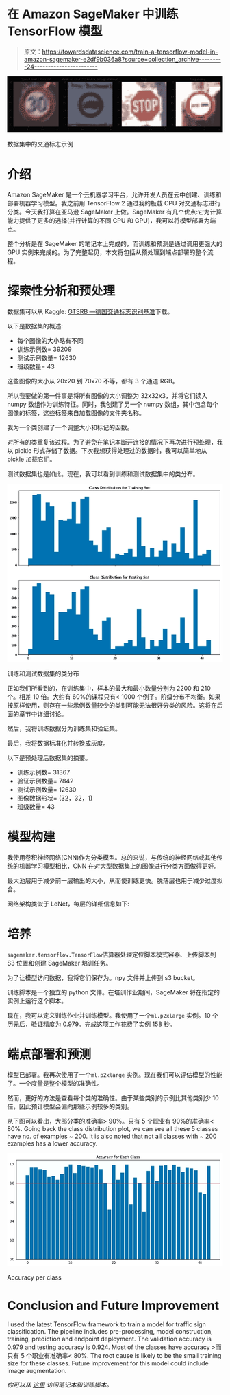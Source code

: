 # 在 Amazon SageMaker 中训练 TensorFlow 模型

> 原文：<https://towardsdatascience.com/train-a-tensorflow-model-in-amazon-sagemaker-e2df9b036a8?source=collection_archive---------24----------------------->

![](img/a4c700cac08eebe0420103b8f675073f.png)

数据集中的交通标志示例

# 介绍

Amazon SageMaker 是一个云机器学习平台，允许开发人员在云中创建、训练和部署机器学习模型。我之前用 TensorFlow 2 通过我的板载 CPU 对交通标志进行分类。今天我打算在亚马逊 SageMaker 上做。SageMaker 有几个优点:它为计算能力提供了更多的选择(并行计算的不同 CPU 和 GPU)，我可以将模型部署为端点。

整个分析是在 SageMaker 的笔记本上完成的，而训练和预测是通过调用更强大的 GPU 实例来完成的。为了完整起见，本文将包括从预处理到端点部署的整个流程。

# 探索性分析和预处理

数据集可以从 Kaggle: [GTSRB —德国交通标志识别基准](https://www.kaggle.com/meowmeowmeowmeowmeow/gtsrb-german-traffic-sign)下载。

以下是数据集的概述:

*   每个图像的大小略有不同
*   训练示例数= 39209
*   测试示例数量= 12630
*   班级数量= 43

这些图像的大小从 20x20 到 70x70 不等，都有 3 个通道:RGB。

所以我要做的第一件事是将所有图像的大小调整为 32x32x3，并将它们读入 numpy 数组作为训练特征。同时，我创建了另一个 numpy 数组，其中包含每个图像的标签，这些标签来自加载图像的文件夹名称。

我为一个类创建了一个调整大小和标记的函数。

对所有的类重复该过程。为了避免在笔记本断开连接的情况下再次进行预处理，我以 pickle 形式存储了数据。下次我想获得处理过的数据时，我可以简单地从 pickle 加载它们。

测试数据集也是如此。现在，我可以看到训练和测试数据集中的类分布。

![](img/e2165fdbedae233a1431d6079c7cf417.png)

训练和测试数据集的类分布

正如我们所看到的，在训练集中，样本的最大和最小数量分别为 2200 和 210 个。相差 10 倍。大约有 60%的课程只有< 1000 个例子。阶级分布不均衡。如果按原样使用，则存在一些示例数量较少的类别可能无法很好分类的风险。这将在后面的章节中详细讨论。

然后，我将训练数据分为训练集和验证集。

最后，我将数据标准化并转换成灰度。

以下是预处理后数据集的摘要。

*   训练示例数= 31367
*   验证示例数量= 7842
*   测试示例数量= 12630
*   图像数据形状= (32，32，1)
*   班级数量= 43

# 模型构建

我使用卷积神经网络(CNN)作为分类模型。总的来说，与传统的神经网络或其他传统的机器学习模型相比，CNN 在对大型数据集上的图像进行分类方面做得更好。

最大池层用于减少前一层输出的大小，从而使训练更快。脱落层也用于减少过度拟合。

网络架构类似于 LeNet，每层的详细信息如下:

# 培养

`sagemaker.tensorflow.TensorFlow`估算器处理定位脚本模式容器、上传脚本到 S3 位置和创建 SageMaker 培训任务。

为了让模型访问数据，我将它们保存为。npy 文件并上传到 s3 bucket。

训练脚本是一个独立的 python 文件。在培训作业期间，SageMaker 将在指定的实例上运行这个脚本。

现在，我可以定义训练作业并训练模型。我使用了一个`ml.p2xlarge` 实例。10 个历元后，验证精度为 0.979。完成这项工作花费了实例 158 秒。

# 端点部署和预测

模型已部署。我再次使用了一个`ml.p2xlarge` 实例。现在我们可以评估模型的性能了。一个度量是整个模型的准确性。

然而，更好的方法是查看每个类的准确性。由于某些类别的示例比其他类别少 10 倍，因此预计模型会偏向那些示例较多的类别。

从下图可以看出，大部分类的准确率> 90%。只有 5 个职业有 90%的准确率< 80%. Going back the class distribution plot, we can see all these 5 classes have no. of examples ~ 200\. It is also noted that not all classes with ~ 200 examples has a lower accuracy.

![](img/019b1b249d0ad247728bbfd841812a70.png)

Accuracy per class

# Conclusion and Future Improvement

I used the latest TensorFlow framework to train a model for traffic sign classification. The pipeline includes pre-processing, model construction, training, prediction and endpoint deployment. The validation accuracy is 0.979 and testing accuracy is 0.924\. Most of the classes have accuracy >而只有 5 个职业有准确率< 80%. The root cause is likely to be the small training size for these classes. Future improvement for this model could include image augmentation.

*你可以从* [*这里*](https://github.com/JunWorks/TensorFlow-in-SageMaker) *访问笔记本和训练脚本。*